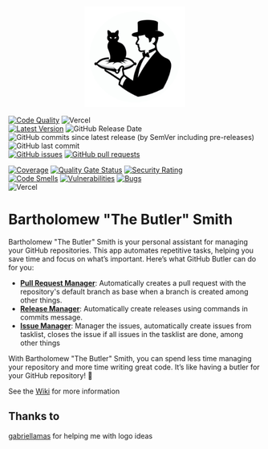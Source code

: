 <div align="center">
<img src="static/bartholomew-logo.png" width="200" height="200">
</div>

[![Code Quality](https://github.com/heitorpolidoro/bartholomew-smith/actions/workflows/code_quality.yml/badge.svg)](https://github.com/heitorpolidoro/bartholomew-smith/actions/workflows/code_quality.yml)
![Vercel](https://vercelbadge.vercel.app/api/heitorpolidoro/bartholomew-smith)
<br>
[![Latest Version](https://img.shields.io/github/v/release/heitorpolidoro/bartholomew-smith?label=Latest%20Version)](https://github.com/heitorpolidoro/bartholomew-smith/releases/latest)
![GitHub Release Date](https://img.shields.io/github/release-date/heitorpolidoro/bartholomew-smith)
![GitHub commits since latest release (by SemVer including pre-releases)](https://img.shields.io/github/commits-since/heitorpolidoro/bartholomew-smith/latest)
![GitHub last commit](https://img.shields.io/github/last-commit/heitorpolidoro/bartholomew-smith)
<br>
[![GitHub issues](https://img.shields.io/github/issues/heitorpolidoro/bartholomew-smith)](https://github.com/heitorpolidoro/bartholomew-smith/issues)
[![GitHub pull requests](https://img.shields.io/github/issues-pr/heitorpolidoro/bartholomew-smith)](https://github.com/heitorpolidoro/bartholomew-smith/pulls)

[![Coverage](https://sonarcloud.io/api/project_badges/measure?project=heitorpolidoro_bartholomew-smith&metric=coverage)](https://sonarcloud.io/summary/new_code?id=heitorpolidoro_bartholomew-smith)
[![Quality Gate Status](https://sonarcloud.io/api/project_badges/measure?project=heitorpolidoro_bartholomew-smith&metric=alert_status)](https://sonarcloud.io/summary/new_code?id=heitorpolidoro_bartholomew-smith)
[![Security Rating](https://sonarcloud.io/api/project_badges/measure?project=heitorpolidoro_bartholomew-smith&metric=security_rating)](https://sonarcloud.io/summary/new_code?id=heitorpolidoro_bartholomew-smith)
<br>
[![Code Smells](https://sonarcloud.io/api/project_badges/measure?project=heitorpolidoro_bartholomew-smith&metric=code_smells)](https://sonarcloud.io/summary/new_code?id=heitorpolidoro_bartholomew-smith)
[![Vulnerabilities](https://sonarcloud.io/api/project_badges/measure?project=heitorpolidoro_bartholomew-smith&metric=vulnerabilities)](https://sonarcloud.io/summary/new_code?id=heitorpolidoro_bartholomew-smith)
[![Bugs](https://sonarcloud.io/api/project_badges/measure?project=heitorpolidoro_bartholomew-smith&metric=bugs)](https://sonarcloud.io/summary/new_code?id=heitorpolidoro_bartholomew-smith)
<br>
![Vercel](https://vercelbadge.vercel.app/api/heitorpolidoro/bartholomew-smith)
# Bartholomew "The Butler" Smith

Bartholomew "The Butler" Smith is your personal assistant for managing your GitHub repositories.
This app automates repetitive tasks, helping you save time and focus on what’s important.
Here’s what GitHub Butler can do for you:
- **[Pull Request Manager](../../wiki/Pull-Request-Manager)**: Automatically creates a pull request with the
	repository's default branch as base	when a branch is created among other things.
- **[Release Manager](../../wiki/Release-Manager)**: Automatically create releases using commands in commits message.
- **[Issue Manager](../../wiki/Issue-Manager)**: Manager the issues, automatically create issues from tasklist,
	closes the issue if all issues in the tasklist are done, among other things

With Bartholomew "The Butler" Smith, you can spend less time managing your repository and more time writing great code.
It’s like having a butler for your GitHub repository! :tophat:

See the [Wiki](../../wiki) for more information

## Thanks to
[gabriellamas](https://github.com/gabriellamas) for helping me with logo ideas

